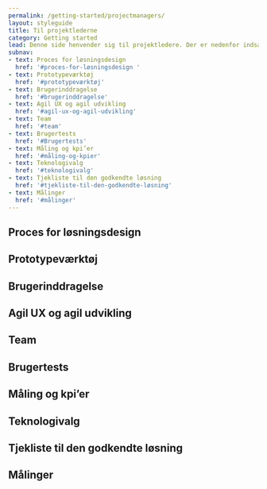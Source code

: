 ```yaml
---
permalink: /getting-started/projectmanagers/
layout: styleguide
title: Til projektlederne
category: Getting started
lead: Denne side henvender sig til projektledere. Der er nedenfor indsat links til andre sider med indhold lig det, der vil være at finde på denne side.
subnav:
- text: Proces for løsningsdesign 
  href: '#proces-for-løsningsdesign '
- text: Prototypeværktøj  	
  href: '#prototypeværktøj'
- text: Brugerinddragelse
  href: '#brugerinddragelse'
- text: Agil UX og agil udvikling
  href: '#agil-ux-og-agil-udvikling'
- text: Team
  href: '#team'
- text: Brugertests
  href: '#Brugertests'
- text: Måling og kpi’er
  href: '#måling-og-kpier'
- text: Teknologivalg
  href: '#teknologivalg'
- text: Tjekliste til den godkendte løsning
  href: '#tjekliste-til-den-godkendte-løsning'
- text: Målinger
  href: '#målinger'
---
```


## Proces for løsningsdesign 

## Prototypeværktøj

## Brugerinddragelse

## Agil UX og agil udvikling

## Team

## Brugertests

## Måling og kpi’er

## Teknologivalg

## Tjekliste til den godkendte løsning

## Målinger

